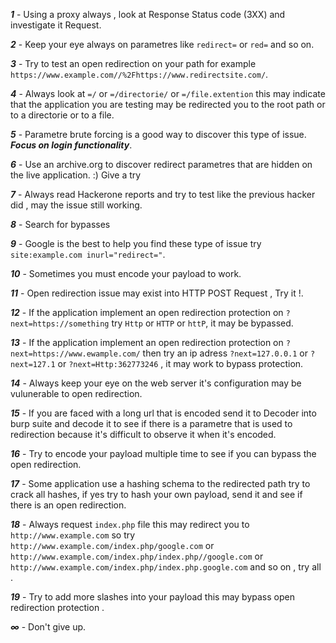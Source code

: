 ***1*** - Using a proxy always , look at Response Status code (3XX) and investigate it Request.

***2*** - Keep your eye always on parametres like `redirect=` or `red=` and so on.

***3*** - Try to test an open redirection on your path for example `https://www.example.com//%2Fhttps://www.redirectsite.com/`.

***4*** - Always look at `=/` or `=/directorie/` or `=/file.extention` this may indicate that the application you are testing may be redirected you to the root path or to a directorie or to a file.

***5*** - Parametre brute forcing is a good way to discover this type of issue. ***Focus on login functionality***.

***6*** - Use an archive.org to discover redirect parametres that are hidden on the live application. :) Give a try

***7*** - Always read Hackerone reports and try to test like the previous hacker did , may the issue still working.

***8*** - Search for bypasses

***9*** - Google is the best to help you find these type of issue try `site:example.com inurl="redirect="`.

***10*** - Sometimes you must encode your payload to work.

***11*** - Open redirection issue may exist into HTTP POST Request , Try it !.

***12*** - If the application implement an open redirection protection on `?next=https://something` try `Http` or `HTTP` or `httP`, it may be bypassed. 

***13*** - If the application implement an open redirection protection on `?next=https://www.ewample.com/` then try an ip adress `?next=127.0.0.1` or `?next=127.1` or `?next=Http:362773246` , it may work to bypass protection.

***14*** - Always keep your eye on the web server it's configuration may be vulunerable to open redirection.

***15*** - If you are faced with a long url that is encoded send it to Decoder into burp suite and decode it to see if there is a parametre that is used to redirection because it's difficult to observe it when it's encoded.

***16*** - Try to encode your payload multiple time to see if you can bypass the open redirection.

***17*** - Some application use a hashing schema to the redirected path try to crack all hashes, if yes try to hash your own payload, send it and see if there is an open redirection.

***18*** - Always request `index.php` file this may redirect you to `http://www.example.com` so try `http://www.example.com/index.php/google.com` or `http://www.example.com/index.php/index.php//google.com` or `http://www.example.com/index.php/index.php.google.com` and so on , try all .

***19*** - Try to add more slashes into your payload this may bypass open redirection protection .

***∞*** - Don't give up.
